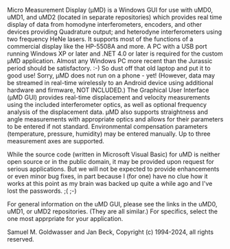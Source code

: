 Micro Measurement Display (µMD) is a Windows GUI for use with uMD0, uMD1, and uMD2 (located in separate repositories) which provides real time display of data from homodyne interferometers, encoders, and other devices
providing Quadrature output; and heterodyne interferometers using two frequency HeNe lasers.  It supports most of the functions of a commercial display like the HP-5508A and more.  A PC with a USB port running Windows XP
or later and .NET 4.0 or later is required for the custom µMD application.  Almost any Windows PC more recent than the Jurassic period should be satisfactory. :-)  So dust off that old laptop and put it to good use! Sorry,
µMD does not run on a phone - yet!  (However, data may be streamed in real-time wirelessly to an Android device using additional hardware and firmware, NOT INCLUDED.)  The Graphical User Interface (µMD GUI) provides
real-time displacement and velocity measurements using the included interferometer optics, as well as optional frequency analysis of the displacement data.  µMD also supports straightness and angle measurements with
appropriate optics and allows for their parameters to be entered if not standard.  Environmental compensation parameters (temperature, pressure, humidity) may be entered manually.  Up to three measurement axes are supported.

While the source code (written in Microsoft Visual Basic) for uMD is neither open source or in the public domain, it may be provided upon request for serious applications.  But we will not be expected to provide
enhancements or even minor bug fixes, in part because I (for one) have no clue how it works at this point as my brain was backed up quite a while ago and I've lost the passwords. ;( ;-)

For general information on the uMD GUI, please see the links in the uMD0, uMD1, or uMD2 repositories.  (They are all similar.)  For specifics, select the one most apprpriate for your application.

Samuel M. Goldwasser and Jan Beck, Copyright (c) 1994-2024, all rights reserved.
